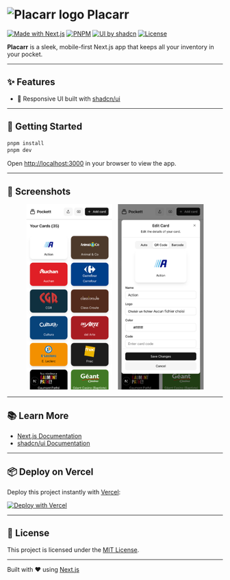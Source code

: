 # <img src="./public/favicon.ico" alt="Placarr logo" width="20" /> Placarr

[![Made with Next.js](https://img.shields.io/badge/Made%20with-Next.js-000?logo=next.js&logoColor=white)](https://nextjs.org/)
[![PNPM](https://img.shields.io/badge/package%20manager-pnpm-F69220?logo=pnpm)](https://pnpm.io)
[![UI by shadcn](https://img.shields.io/badge/UI-shadcn%2Fui-8B5CF6?logo=storybook&logoColor=white)](https://ui.shadcn.com/)
[![License](https://img.shields.io/github/license/clementmoine/placarr)](LICENSE)

**Placarr** is a sleek, mobile-first Next.js app that keeps all your inventory in your pocket.

---

## ✨ Features

- 📱 Responsive UI built with [shadcn/ui](https://ui.shadcn.com)

---

## 🚀 Getting Started

```bash
pnpm install
pnpm dev
```

Open [http://localhost:3000](http://localhost:3000) in your browser to view the app.

---

## 📸 Screenshots

<p align="center">
  <img src="./public/screenshots/narrow/home.png" alt="Home screen" width="200" style="display:inline-block; margin-right:10px;" />
  <img src="./public/screenshots/narrow/modal.png" alt="Modal view" width="200" style="display:inline-block;" />
</p>

---

## 📚 Learn More

- [Next.js Documentation](https://nextjs.org/docs)
- [shadcn/ui Documentation](https://ui.shadcn.com)

---

## 📦 Deploy on Vercel

Deploy this project instantly with [Vercel](https://vercel.com/new?utm_source=create-next-app&utm_medium=readme):

[![Deploy with Vercel](https://vercel.com/button)](https://vercel.com/new)

---

## 🧾 License

This project is licensed under the [MIT License](LICENSE).

---

Built with ❤️ using [Next.js](https://nextjs.org)
